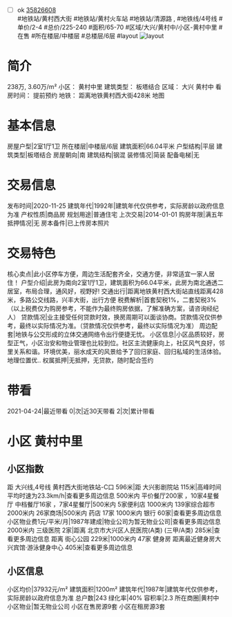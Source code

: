 - [ ] ok [35826608](https://bj.5i5j.com/ershoufang/35826608.html)  
 #地铁站/黄村西大街 #地铁站/黄村火车站 #地铁站/清源路 ,  #地铁线/4号线
#单价/2-4 #总价/225-240 #面积/65-70   #区域/大兴/黄村中/小区-黄村中里 #在售 #所在楼层/中楼层 #总楼层/6层 #layout 
![layout](http://image16.5i5j.com/erp/house/3582/35826608/huxing/cjnpepgn19781713.jpg_P5.jpg) 
# 简介 
 238万,  3.60万/m² 
小区： 黄村中里
建筑类型： 板塔结合
区域： 大兴 黄村中
看房时间： 提前预约
地铁： 距离地铁黄村西大街428米 地图
# 基本信息 
 房屋户型|2室1厅1卫
所在楼层|中楼层/6层
建筑面积|66.04平米
户型结构|平层
建筑类型|板塔结合
房屋朝向|南
建筑结构|钢混
装修情况|简装
配备电梯|无
# 交易信息 
 发布时间|2020-11-25
建筑年代|1992年|建筑年代仅供参考，实际房龄以政府信息为准
产权性质|商品房
规划用途|普通住宅
上次交易|2014-01-01
购房年限|满五年
抵押情况|无
房本备件|已上传房本照片
# 交易特色 
 核心卖点|此小区停车方便，周边生活配套齐全，交通方便，非常适宜一家人居住！
户型介绍|此房为南向2室1厅1卫，建筑面积为66.04平米，此房为南北通透二居室，布局合理，通风好，视野好!
交通出行|距离地铁黄村西大街站直线距离428米，多路公交线路，兴丰大街，出行方便
税费解析|首套契税1%，二套契税3%（以上税费仅为购房参考，不能作为最终购房依据，了解准确方案，请咨询经纪人）
贷款情况|业主接受任何贷款时效，换房周期可以面谈协商。贷款情况仅供参考，最终以实际情况为准。（贷款情况仅供参考，最终以实际情况为准）
周边配套|地铁与公交形成的立体交通网络令出行便捷无忧。
小区信息|小区品质较好，房型正气，小区治安和物业管理也比较到位。社区主流健康向上，社区风气良好，邻里关系和谐。环境优美，丽水成天的风景给予了回归家庭、回归私域的生活体验。地理位置优..
权属抵押|无抵押，无贷款，随时配合签约
# 带看 
 2021-04-24|最近带看	 0|次|近30天带看	 2|次|累计带看
# 小区 黄村中里
## 小区指数 
 距 大兴线,4号线 黄村西大街地铁站-C口 596米|距 大兴影剧院站 115米|高峰时间平均时速为23.3km/h|查看更多周边信息
500米内 平价餐厅200家 ，10家4星餐厅
中档餐厅16家 ，7家4星餐厅|500米内 5家便利店
1000米内 139家综合超市
2000米内 26家商场|500米内 药店 17家
1000米内 银行 60家|查看更多周边信息
小区物业费1元/平米/月|1987年建成|物业公司为暂无物业公司|查看更多周边信息
2000米内 三级医院 2家|距离 北京市大兴区人民医院(A类) (三甲/A类) 285米|查看更多周边信息
距离 街心公园 229米|1000米内 47家 健身房
距离最近健身房大兴宾馆·游泳健身中心 405米|查看更多周边信息
## 小区信息 
 小区均价|37932元/m²
建筑面积|1200m²
建筑年代|1987年|建筑年代仅供参考，实际房龄以政府信息为准
总户数|243
绿化率|40%
容积率|2.3
所在商圈|黄村中
小区物业|暂无物业公司
小区在售房源9套
小区在租房源3套
